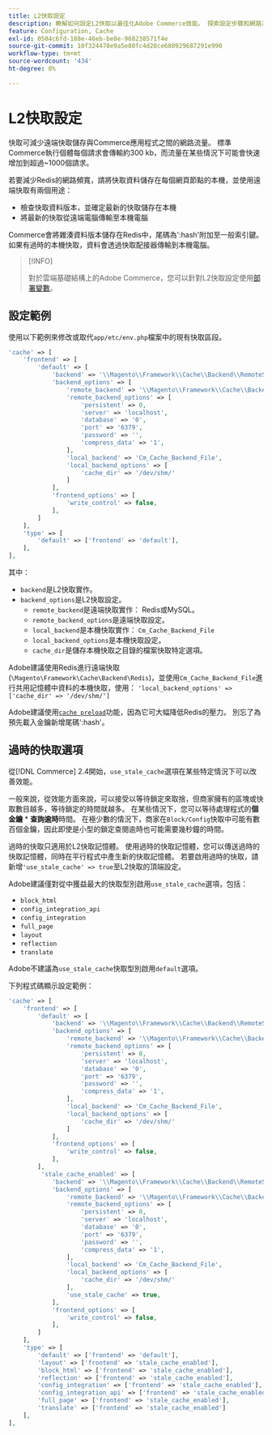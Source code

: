 ```yaml
---
title: L2快取設定
description: 瞭解如何設定L2快取以最佳化Adobe Commerce效能。 探索設定步驟和網路流量減少技術。
feature: Configuration, Cache
exl-id: 0504c6fd-188e-46eb-be8e-968238571f4e
source-git-commit: 10f324478e9a5e80fc4d28ce680929687291e990
workflow-type: tm+mt
source-wordcount: '434'
ht-degree: 0%

---
```


# L2快取設定

快取可減少遠端快取儲存與Commerce應用程式之間的網路流量。 標準Commerce執行個體每個請求會傳輸約300 kb，而流量在某些情況下可能會快速增加到超過~1000個請求。

若要減少Redis的網路頻寬，請將快取資料儲存在每個網頁節點的本機，並使用遠端快取有兩個用途：

- 檢查快取資料版本，並確定最新的快取儲存在本機
- 將最新的快取從遠端電腦傳輸至本機電腦

Commerce會將雜湊資料版本儲存在Redis中，尾碼為&#39;:hash&#39;附加至一般索引鍵。 如果有過時的本機快取，資料會透過快取配接器傳輸到本機電腦。

>[!INFO]
>
>對於雲端基礎結構上的Adobe Commerce，您可以針對L2快取設定使用[部署變數](https://experienceleague.adobe.com/docs/commerce-cloud-service/user-guide/configure/env/stage/variables-deploy.html#redis_backend)。

## 設定範例

使用以下範例來修改或取代`app/etc/env.php`檔案中的現有快取區段。

```php
'cache' => [
    'frontend' => [
        'default' => [
            'backend' => '\\Magento\\Framework\\Cache\\Backend\\RemoteSynchronizedCache',
            'backend_options' => [
                'remote_backend' => '\\Magento\\Framework\\Cache\\Backend\\Redis',
                'remote_backend_options' => [
                    'persistent' => 0,
                    'server' => 'localhost',
                    'database' => '0',
                    'port' => '6379',
                    'password' => '',
                    'compress_data' => '1',
                ],
                'local_backend' => 'Cm_Cache_Backend_File',
                'local_backend_options' => [
                    'cache_dir' => '/dev/shm/'
                ]
            ],
            'frontend_options' => [
                'write_control' => false,
            ],
        ]
    ],
    'type' => [
        'default' => ['frontend' => 'default'],
    ],
],
```

其中：

- `backend`是L2快取實作。
- `backend_options`是L2快取設定。
   - `remote_backend`是遠端快取實作： Redis或MySQL。
   - `remote_backend_options`是遠端快取設定。
   - `local_backend`是本機快取實作： `Cm_Cache_Backend_File`
   - `local_backend_options`是本機快取設定。
   - `cache_dir`是儲存本機快取之目錄的檔案快取特定選項。

Adobe建議使用Redis進行遠端快取(`\Magento\Framework\Cache\Backend\Redis`)，並使用`Cm_Cache_Backend_File`進行共用記憶體中資料的本機快取，使用： `'local_backend_options' => ['cache_dir' => '/dev/shm/']`

Adobe建議使用[`cache preload`](redis-pg-cache.md#redis-preload-feature)功能，因為它可大幅降低Redis的壓力。 別忘了為預先載入金鑰新增尾碼&#39;:hash&#39;。

## 過時的快取選項

從[!DNL Commerce] 2.4開始，`use_stale_cache`選項在某些特定情況下可以改善效能。

一般來說，從效能方面來說，可以接受以等待鎖定來取捨，但商家擁有的區塊或快取數目越多，等待鎖定的時間就越多。 在某些情況下，您可以等待處理程式的&#x200B;**個金鑰** \* **查詢逾時**&#x200B;時間。 在極少數的情況下，商家在`Block/Config`快取中可能有數百個金鑰，因此即使是小型的鎖定查閱逾時也可能需要幾秒鐘的時間。

過時的快取只適用於L2快取記憶體。 使用過時的快取記憶體，您可以傳送過時的快取記憶體，同時在平行程式中產生新的快取記憶體。 若要啟用過時的快取，請新增`'use_stale_cache' => true`至L2快取的頂端設定。

Adobe建議僅對從中獲益最大的快取型別啟用`use_stale_cache`選項，包括：

- `block_html`
- `config_integration_api`
- `config_integration`
- `full_page`
- `layout`
- `reflection`
- `translate`

Adobe不建議為`use_stale_cache`快取型別啟用`default`選項。

下列程式碼顯示設定範例：

```php
'cache' => [
    'frontend' => [
        'default' => [
            'backend' => '\\Magento\\Framework\\Cache\\Backend\\RemoteSynchronizedCache',
            'backend_options' => [
                'remote_backend' => '\\Magento\\Framework\\Cache\\Backend\\Redis',
                'remote_backend_options' => [
                    'persistent' => 0,
                    'server' => 'localhost',
                    'database' => '0',
                    'port' => '6379',
                    'password' => '',
                    'compress_data' => '1',
                ],
                'local_backend' => 'Cm_Cache_Backend_File',
                'local_backend_options' => [
                    'cache_dir' => '/dev/shm/'
                ]
            ],
            'frontend_options' => [
                'write_control' => false,
            ],
        ],
         'stale_cache_enabled' => [
            'backend' => '\\Magento\\Framework\\Cache\\Backend\\RemoteSynchronizedCache',
            'backend_options' => [
                'remote_backend' => '\\Magento\\Framework\\Cache\\Backend\\Redis',
                'remote_backend_options' => [
                    'persistent' => 0,
                    'server' => 'localhost',
                    'database' => '0',
                    'port' => '6379',
                    'password' => '',
                    'compress_data' => '1',
                ],
                'local_backend' => 'Cm_Cache_Backend_File',
                'local_backend_options' => [
                    'cache_dir' => '/dev/shm/'
                ],
                'use_stale_cache' => true,
            ],
            'frontend_options' => [
                'write_control' => false,
            ],
        ]
    ],
    'type' => [
        'default' => ['frontend' => 'default'],
        'layout' => ['frontend' => 'stale_cache_enabled'],
        'block_html' => ['frontend' => 'stale_cache_enabled'],
        'reflection' => ['frontend' => 'stale_cache_enabled'],
        'config_integration' => ['frontend' => 'stale_cache_enabled'],
        'config_integration_api' => ['frontend' => 'stale_cache_enabled'],
        'full_page' => ['frontend' => 'stale_cache_enabled'],
        'translate' => ['frontend' => 'stale_cache_enabled']
    ],
],
```
